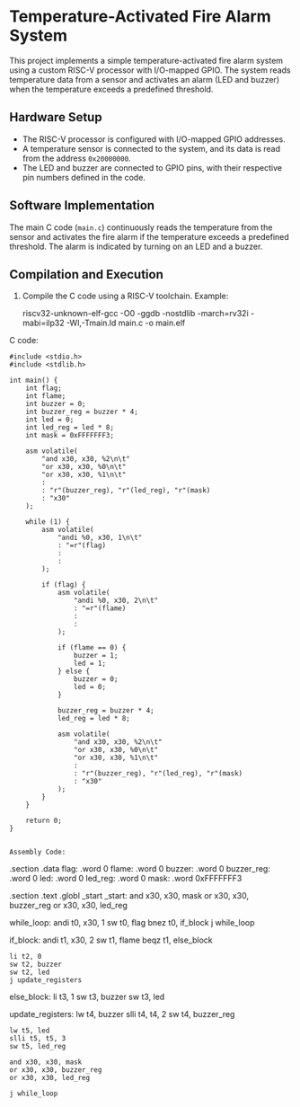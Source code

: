 # Temperature-Activated Fire Alarm System

This project implements a simple temperature-activated fire alarm system using a custom RISC-V processor with I/O-mapped GPIO. The system reads temperature data from a sensor and activates an alarm (LED and buzzer) when the temperature exceeds a predefined threshold.

## Hardware Setup

- The RISC-V processor is configured with I/O-mapped GPIO addresses.
- A temperature sensor is connected to the system, and its data is read from the address `0x20000000`.
- The LED and buzzer are connected to GPIO pins, with their respective pin numbers defined in the code.

## Software Implementation

The main C code (`main.c`) continuously reads the temperature from the sensor and activates the fire alarm if the temperature exceeds a predefined threshold. The alarm is indicated by turning on an LED and a buzzer.

## Compilation and Execution

1. Compile the C code using a RISC-V toolchain. Example:

   riscv32-unknown-elf-gcc -O0 -ggdb -nostdlib -march=rv32i -mabi=ilp32 -Wl,-Tmain.ld main.c -o main.elf

C code:

```
#include <stdio.h>
#include <stdlib.h>

int main() {
    int flag;
    int flame;
    int buzzer = 0;
    int buzzer_reg = buzzer * 4;
    int led = 0;
    int led_reg = led * 8;
    int mask = 0xFFFFFFF3;

    asm volatile(
        "and x30, x30, %2\n\t"
        "or x30, x30, %0\n\t"
        "or x30, x30, %1\n\t"
        :
        : "r"(buzzer_reg), "r"(led_reg), "r"(mask)
        : "x30"
    );

    while (1) {
        asm volatile(
            "andi %0, x30, 1\n\t"
            : "=r"(flag)
            :
            :
        );

        if (flag) {
            asm volatile(
                "andi %0, x30, 2\n\t"
                : "=r"(flame)
                :
                :
            );

            if (flame == 0) {
                buzzer = 1;
                led = 1;
            } else {
                buzzer = 0;
                led = 0;
            }

            buzzer_reg = buzzer * 4;
            led_reg = led * 8;

            asm volatile(
                "and x30, x30, %2\n\t"
                "or x30, x30, %0\n\t"
                "or x30, x30, %1\n\t"
                :
                : "r"(buzzer_reg), "r"(led_reg), "r"(mask)
                : "x30"
            );
        }
    }

    return 0;
}


Assembly Code:

```
.section .data
flag: .word 0
flame: .word 0
buzzer: .word 0
buzzer_reg: .word 0
led: .word 0
led_reg: .word 0
mask: .word 0xFFFFFFF3

.section .text
.globl _start
_start:
    and x30, x30, mask
    or x30, x30, buzzer_reg
    or x30, x30, led_reg

while_loop:
    andi t0, x30, 1
    sw t0, flag
    bnez t0, if_block
    j while_loop

if_block:
    andi t1, x30, 2
    sw t1, flame
    beqz t1, else_block

    li t2, 0
    sw t2, buzzer
    sw t2, led
    j update_registers

else_block:
    li t3, 1
    sw t3, buzzer
    sw t3, led

update_registers:
    lw t4, buzzer
    slli t4, t4, 2
    sw t4, buzzer_reg

    lw t5, led
    slli t5, t5, 3
    sw t5, led_reg

    and x30, x30, mask
    or x30, x30, buzzer_reg
    or x30, x30, led_reg

    j while_loop

